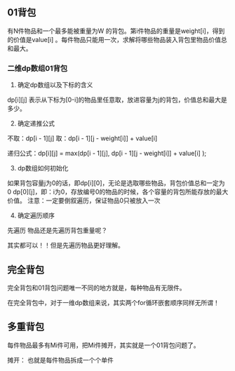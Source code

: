 ## 01背包

有N件物品和一个最多能被重量为W 的背包。第i件物品的重量是weight[i]，得到的价值是value[i] 。每件物品只能用一次，求解将哪些物品装入背包里物品价值总和最大。

### 二维dp数组01背包

1. 确定dp数组以及下标的含义

dp[i][j] 表示从下标为[0-i]的物品里任意取，放进容量为j的背包，价值总和最大是多少。

2. 确定递推公式

不取：dp[i - 1][j]
取：dp[i - 1][j - weight[i]] + value[i]

递归公式：dp[i][j] = max(dp[i - 1][j], dp[i - 1][j - weight[i]] + value[i] );

3. dp数组如何初始化

如果背包容量j为0的话，即dp[i][0]，无论是选取哪些物品，背包价值总和一定为0
dp[0][j]，即：i为0，存放编号0的物品的时候，各个容量的背包所能存放的最大价值。
注意：一定要倒叙遍历，保证物品0只被放入一次

4. 确定遍历顺序

先遍历 物品还是先遍历背包重量呢？

其实都可以！！但是先遍历物品更好理解。

## 完全背包

完全背包和01背包问题唯一不同的地方就是，每种物品有无限件。

在完全背包中，对于一维dp数组来说，其实两个for循环嵌套顺序同样无所谓！

## 多重背包

每件物品最多有Mi件可用，把Mi件摊开，其实就是一个01背包问题了。

摊开： 也就是每件物品拆成一个个单件